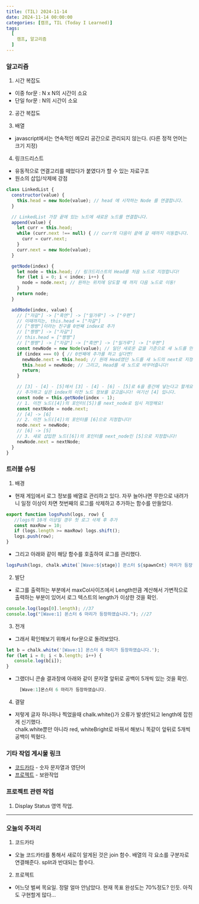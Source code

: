 ```yaml
---
title: (TIL) 2024-11-14
date: 2024-11-14 00:00:00
categories: [캠프, TIL (Today I Learned)]
tags:
  [
    캠프, 알고리즘
  ]
---
```


### 알고리즘 
1. 시간 복잡도
  - 이중 for문 : N x N의 시간이 소요
  - 단일 for문 : N의 시간이 소요
2. 공간 복잡도

3. 배열
  - javascript에서는 연속적인 메모리 공간으로 관리되지 않는다. (다른 정적 언어는 크기 지정)

4. 링크드리스트
  - 유동적으로 연결고리를 떼었다가 붙였다가 할 수 있는 자료구조
  - 원소의 삽입/삭제에 강점

  ```javascript
  class LinkedList {
    constructor(value) {
      this.head = new Node(value); // head 에 시작하는 Node 를 연결합니다.
    }

    // LinkedList 가장 끝에 있는 노드에 새로운 노드를 연결합니다.
    append(value) {
      let curr = this.head;
      while (curr.next !== null) { // curr의 다음이 끝에 갈 때까지 이동합니다. 
        curr = curr.next;
      }
      curr.next = new Node(value);
    }

    getNode(index) {
      let node = this.head; // 링크드리스트의 Head를 처음 노드로 지정합니다!
      for (let i = 0; i < index; i++) {
        node = node.next; // 원하는 위치에 당도할 때 까지 다음 노드로 이동!
      }
      return node;
    }

    addNode(index, value) {
      // ["자갈"] -> ["흑연"] -> ["밀가루"] -> ["우편"]
      // 이때까지는, this.head = ["자갈"]
      // ["짱짱"]이라는 친구를 0번째 index로 추가
      // ["짱짱"] -> ["자갈"]
      // this.head = ["짱짱"]
      // ["짱짱"] -> ["자갈"] -> ["흑연"] -> ["밀가루"] -> ["우편"]
      const newNode = new Node(value); // 일단 새로운 값을 기준으로 새 노드를 만들어요!
      if (index === 0) { // 0번째에 추가를 하고 싶다면!
        newNode.next = this.head; // 원래 Head였던 노드를 새 노드의 next로 지정해요!
        this.head = newNode; // 그리고, Head를 새 노드로 바꾸어줍니다!
        return;
      }

      // [3] - [4] - [5]에서 [3] - [4] - [6] - [5]로 6을 중간에 넣는다고 할게요!
      // 추가하고 싶은 index의 이전 노드 정보를 갖고옵니다! 여기선 [4] 입니다.
      const node = this.getNode(index - 1);
      // 1. 이전 노드([4])의 포인터([5])를 next_node로 임시 저장해요!
      const nextNode = node.next;
      // [4] -> [6]
      // 2. 이전 노드([4])의 포인터를 [6]으로 지정합니다!
      node.next = newNode;
      // [6] -> [5]
      // 3. 새로 삽입한 노드([6])의 포인터를 next_node인 [5]으로 지정합니다!
      newNode.next = nextNode;
    }
  }
  ```
### 트러블 슈팅
1. 배경
- 현재 게임에서 로그 정보를 배열로 관리하고 있다. 자꾸 늘어나면 무한으로 내려가니 일정 이상이 차면 첫번째의 로그를 삭제하고 추가하는 함수를 만들었다.
```javascript
export function logsPush(logs, row) {
   //logs의 10개 이상일 경우 첫 로그 삭제 후 추가
   const maxRow = 10;
   if (logs.length >= maxRow) logs.shift();
   logs.push(row);
}
```
- 그리고 아래와 같이 해당 함수를 호출하여 로그를 관리했다.
```javascript
logsPush(logs, chalk.white(`[Wave:${stage}] 몬스터 ${spawnCnt} 마리가 등장하였습니다.`));
```

2. 발단
- 로그를 출력하는 부분에서 maxCol사이즈에서 Length만큼 계산해서 가변적으로 출력하는 부분이 있어서 로그 텍스트의 length가 이상한 것을 확인.
```javascript
console.log(logs[0].length); //37
console.log("[Wave:1] 몬스터 6 마리가 등장하였습니다."); //27
```
3. 전개
- 그래서 확인해보기 위해서 for문으로 돌려보았다.
```javascript
let b = chalk.white('[Wave:1] 몬스터 6 마리가 등장하였습니다.');
for (let i = 0; i < b.length; i++) {
   console.log(b[i]);
}
```
- 그랬더니 콘솔 결과창에 아래와 같이 문자열 앞뒤로 공백이 5개씩 있는 것을 확인.  
```javascript
     [Wave:1]몬스터 6 마리가 등장하였습니다.      
```

4. 결말
- 저렇게 글자 하나하나 찍었을때 chalk.white()가 오류가 발생안되고 length에 잡힌게 신기했다.  
chalk.white뿐만 아니라 red, whiteBright로 바꿔서 해보니 똑같이 앞뒤로 5개씩 공백이 찍혔다.  

### 기타 작업 게시물 링크
- [코드카타](https://daltube.github.io/posts/kata6/) - 숫자 문자열과 영단어     
- [프로젝트](https://daltube.github.io/posts/Roguelike/) - 보완작업  

### 프로젝트 관련 작업
1. Display Status 영역 작업.

---
### 오늘의 주저리
1. 코드카타
- 오늘 코드카타를 통해서 새로이 알게된 것은 join 함수. 배열의 각 요소를 구분자로 연결해준다. split과 반대되는 함수다.

2. 프로젝트
- 어느덧 벌써 목요일. 정말 얼마 안남았다. 현재 목표 완성도는 70%정도? 인듯. 아직도 구현할게 많다...


  


